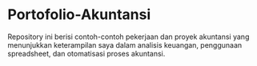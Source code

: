 # Portofolio-Akuntansi
Repository ini berisi contoh-contoh pekerjaan dan proyek akuntansi yang menunjukkan keterampilan saya dalam analisis keuangan, penggunaan spreadsheet, dan otomatisasi proses akuntansi.
